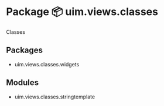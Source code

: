 # Package 📦 uim.views.classes

Classes

## Packages

- uim.views.classes.widgets

## Modules

- uim.views.classes.stringtemplate
